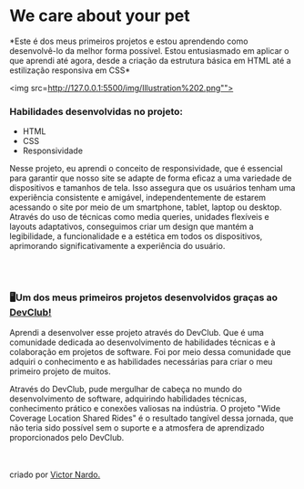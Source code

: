 <h1> We care about your pet </h1>


<p>*Este é dos meus primeiros projetos e estou aprendendo como desenvolvê-lo da melhor forma possível. Estou entusiasmado em aplicar o que aprendi até agora, desde a criação da estrutura básica em HTML até a estilização responsiva em CSS*</p>

<img src=http://127.0.0.1:5500/img/Illustration%202.png"">

<h3>Habilidades desenvolvidas no projeto:</h3>

- HTML
- CSS
- Responsividade
<p>
Nesse projeto, eu aprendi o conceito de responsividade, que é essencial para garantir que nosso site se adapte de forma eficaz a uma variedade de dispositivos e tamanhos de tela. Isso assegura que os usuários tenham uma experiência consistente e amigável, independentemente de estarem acessando o site por meio de um smartphone, tablet, laptop ou desktop. Através do uso de técnicas como media queries, unidades flexíveis e layouts adaptativos, conseguimos criar um design que mantém a legibilidade, a funcionalidade e a estética em todos os dispositivos, aprimorando significativamente a experiência do usuário.
</p>

<br>
<br>

<h3>🖥Um dos meus primeiros projetos desenvolvidos graças ao <a href="https://rodolfomori.com.br/devclub">DevClub!</a></h3>
<p>Aprendi a desenvolver esse projeto através do DevClub. Que é uma comunidade dedicada ao desenvolvimento de habilidades técnicas e à colaboração em projetos de software. Foi por meio dessa comunidade que adquiri o conhecimento e as habilidades necessárias para criar o meu primeiro projeto de muitos. </p>
<p>Através do DevClub, pude mergulhar de cabeça no mundo do desenvolvimento de software, adquirindo habilidades técnicas, conhecimento prático e conexões valiosas na indústria. O projeto "Wide Coverage Location Shared Rides" é o resultado tangível dessa jornada, que não teria sido possível sem o suporte e a atmosfera de aprendizado proporcionados pelo DevClub.</p>
<br>
<br>
criado por <a href="https://www.linkedin.com/in/victor-nardo-1710ba282/">Victor Nardo.</a>
